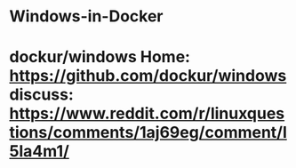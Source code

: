 # Windows-in-Docker
# dockur/windows  Home: https://github.com/dockur/windows discuss: https://www.reddit.com/r/linuxquestions/comments/1aj69eg/comment/l5la4m1/
